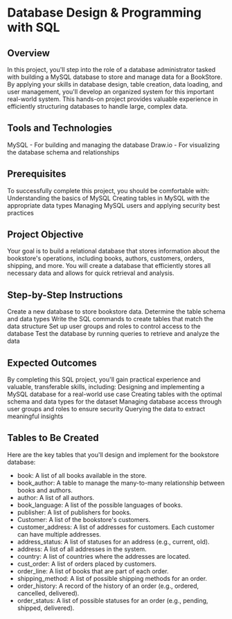 # Database Design & Programming with SQL

## Overview

In this project, you'll step into the role of a database administrator tasked with building a  MySQL database to store and manage data for a BookStore. By applying your skills in database design, table creation, data loading, and user management, you'll develop an organized system for this important real-world system.
This hands-on project provides valuable experience in efficiently structuring databases to handle large, complex data.

## Tools and Technologies

MySQL - For building and managing the database
Draw.io - For visualizing the database schema and relationships

## Prerequisites

To successfully complete this project, you should be comfortable with:
Understanding the basics of MySQL
Creating tables in MySQL with the appropriate data types
Managing MySQL users and applying security best practices

## Project Objective

Your goal is to build a relational database that stores information about the bookstore's operations, including books, authors, customers, orders, shipping, and more. You will create a database that efficiently stores all necessary data and allows for quick retrieval and analysis.

## Step-by-Step Instructions

Create a new database to store bookstore data.
Determine the table schema and data types
Write the SQL commands to create tables that match the data structure
Set up user groups and roles to control access to the database
Test the database by running queries to retrieve and analyze the data

## Expected Outcomes

By completing this SQL project, you'll gain practical experience and valuable, transferable skills, including:
Designing and implementing a MySQL database for a real-world use case
Creating tables with the optimal schema and data types for the dataset
Managing database access through user groups and roles to ensure security
Querying the data to extract meaningful insights

## Tables to Be Created

Here are the key tables that you'll design and implement for the bookstore database:

- book: A list of all books available in the store.
- book_author: A table to manage the many-to-many relationship between books and authors.
- author: A list of all authors.
- book_language: A list of the possible languages of books.
- publisher: A list of publishers for books.
- Customer: A list of the bookstore's customers.
- customer_address: A list of addresses for customers. Each customer can have multiple addresses.
- address_status: A list of statuses for an address (e.g., current, old).
- address: A list of all addresses in the system.
- country: A list of countries where the addresses are located.
- cust_order: A list of orders placed by customers.
- order_line: A list of books that are part of each order.
- shipping_method: A list of possible shipping methods for an order.
- order_history: A record of the history of an order (e.g., ordered, cancelled, delivered).
- order_status: A list of possible statuses for an order (e.g., pending, shipped, delivered).

<!-- How to Submit.
The group leader should create a GitHub repository.
Deadline: 13/04/2025 11:59 pm EAT

Submit the GitHub repo link here -->
